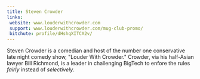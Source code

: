 ```yaml
---
title: Steven Crowder
links:
 website: www.louderwithcrowder.com
 support: www.louderwithcrowder.com/mug-club-promo/
 bitchute: profile/dHshqXITCX2v/
---
```


Steven Crowder is a comedian and host of the number one conservative late night
comedy show, "Louder With Crowder." Crowder, via his half-Asian lawyer Bill
Richmond, is a leader in challenging BigTech to enfore the rules _fairly_
instead of _selectively_.
